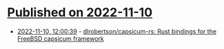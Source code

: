 # [Published on 2022-11-10](index.md)

* [2022-11-10, 12:00:39](https://lobste.rs/s/7ounij/dlrobertson_capsicum_rs_rust_bindings) - [dlrobertson/capsicum-rs: Rust bindings for the FreeBSD capsicum framework](https://github.com/dlrobertson/capsicum-rs)

